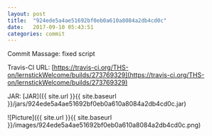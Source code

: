 ```yaml
---
layout: post
title:  "924ede5a4ae51692bf0eb0a610a8084a2db4cd0c"
date:   2017-09-10 05:43:51
categories: commit
---
```


Commit Massage: fixed script  

Travis-CI URL: [https://travis-ci.org/THS-on/lernstickWelcome/builds/273769329](https://travis-ci.org/THS-on/lernstickWelcome/builds/273769329)

JAR: [JAR]({{ site.url }}{{ site.baseurl }}/jars/924ede5a4ae51692bf0eb0a610a8084a2db4cd0c.jar)

![Picture]({{ site.url }}{{ site.baseurl }}/images/924ede5a4ae51692bf0eb0a610a8084a2db4cd0c.png)

